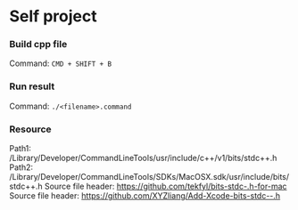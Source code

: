# Self project

### Build cpp file

Command: `CMD + SHIFT + B`

### Run result

Command: `./<filename>.command`

### Resource
Path1: /Library/Developer/CommandLineTools/usr/include/c++/v1/bits/stdc++.h
Path2: /Library/Developer/CommandLineTools/SDKs/MacOSX.sdk/usr/include/bits/stdc++.h
Source file header: https://github.com/tekfyl/bits-stdc-.h-for-mac
Source file header: https://github.com/XYZliang/Add-Xcode-bits-stdc--.h